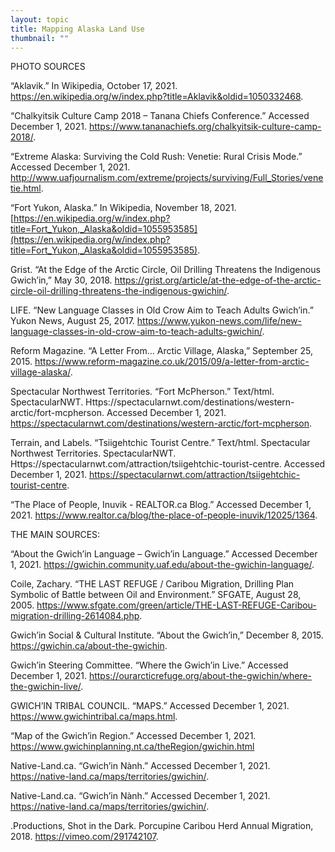 ```yaml
---
layout: topic
title: Mapping Alaska Land Use
thumbnail: ""
---
```

PHOTO SOURCES

“Aklavik.” In Wikipedia, October 17, 2021. <https://en.wikipedia.org/w/index.php?title=Aklavik&oldid=1050332468>.

“Chalkyitsik Culture Camp 2018 – Tanana Chiefs Conference.” Accessed December 1, 2021. <https://www.tananachiefs.org/chalkyitsik-culture-camp-2018/>.

“Extreme Alaska: Surviving the Cold Rush: Venetie: Rural Crisis Mode.” Accessed December 1, 2021. <http://www.uafjournalism.com/extreme/projects/surviving/Full_Stories/venetie.html>.

“Fort Yukon, Alaska.” In Wikipedia, November 18, 2021. [https://en.wikipedia.org/w/index.php?title=Fort_Yukon,_Alaska&oldid=1055953585](https://en.wikipedia.org/w/index.php?title=Fort_Yukon,_Alaska&oldid=1055953585).

Grist. “At the Edge of the Arctic Circle, Oil Drilling Threatens the Indigenous Gwich’in,” May 30, 2018. <https://grist.org/article/at-the-edge-of-the-arctic-circle-oil-drilling-threatens-the-indigenous-gwichin/>.

LIFE. “New Language Classes in Old Crow Aim to Teach Adults Gwich’in.” Yukon News, August 25, 2017. <https://www.yukon-news.com/life/new-language-classes-in-old-crow-aim-to-teach-adults-gwichin/>.

Reform Magazine. “A Letter From… Arctic Village, Alaska,” September 25, 2015. <https://www.reform-magazine.co.uk/2015/09/a-letter-from-arctic-village-alaska/>.

Spectacular Northwest Territories. “Fort McPherson.” Text/html. SpectacularNWT. Https://spectacularnwt.com/destinations/western-arctic/fort-mcpherson. Accessed December 1, 2021. <https://spectacularnwt.com/destinations/western-arctic/fort-mcpherson>.

Terrain, and Labels. “Tsiigehtchic Tourist Centre.” Text/html. Spectacular Northwest Territories. SpectacularNWT. Https://spectacularnwt.com/attraction/tsiigehtchic-tourist-centre. Accessed December 1, 2021. <https://spectacularnwt.com/attraction/tsiigehtchic-tourist-centre>.

“The Place of People, Inuvik - REALTOR.ca Blog.” Accessed December 1, 2021. <https://www.realtor.ca/blog/the-place-of-people-inuvik/12025/1364>.



THE MAIN SOURCES:

“About the Gwich’in Language – Gwich’in Language.” Accessed December 1, 2021. <https://gwichin.community.uaf.edu/about-the-gwichin-language/>.

Coile, Zachary. “THE LAST REFUGE / Caribou Migration, Drilling Plan Symbolic of Battle between Oil and Environment.” SFGATE, August 28, 2005. <https://www.sfgate.com/green/article/THE-LAST-REFUGE-Caribou-migration-drilling-2614084.php>.

Gwich’in Social & Cultural Institute. “About the Gwich’in,” December 8, 2015. <https://gwichin.ca/about-the-gwichin>.

Gwich’in Steering Committee. “Where the Gwich’in Live.” Accessed December 1, 2021. <https://ourarcticrefuge.org/about-the-gwichin/where-the-gwichin-live/>.

GWICH’IN TRIBAL COUNCIL. “MAPS.” Accessed December 1, 2021. <https://www.gwichintribal.ca/maps.html>.

“Map of the Gwich’in Region.” Accessed December 1, 2021. <https://www.gwichinplanning.nt.ca/theRegion/gwichin.html>

Native-Land.ca. “Gwich’in Nành.” Accessed December 1, 2021. <https://native-land.ca/maps/territories/gwichin/>.

Native-Land.ca. “Gwich’in Nành.” Accessed December 1, 2021. <https://native-land.ca/maps/territories/gwichin/>.

.Productions, Shot in the Dark. Porcupine Caribou Herd Annual Migration, 2018. <https://vimeo.com/291742107>.